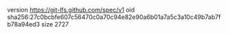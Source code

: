 version https://git-lfs.github.com/spec/v1
oid sha256:27c0bcbfe607c56470c0a70c94e82e90a6b01a7a5c3a10c49b7ab7fb78a94ed3
size 2727
